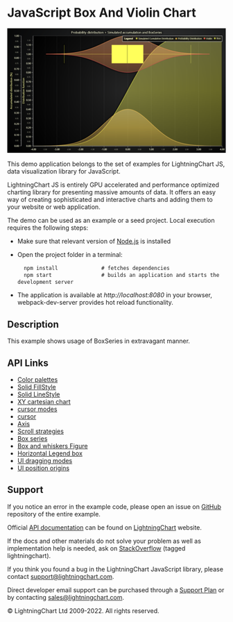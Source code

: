 # JavaScript Box And Violin Chart

![JavaScript Box And Violin Chart](boxPlotAndViolin-darkGold.png)

This demo application belongs to the set of examples for LightningChart JS, data visualization library for JavaScript.

LightningChart JS is entirely GPU accelerated and performance optimized charting library for presenting massive amounts of data. It offers an easy way of creating sophisticated and interactive charts and adding them to your website or web application.

The demo can be used as an example or a seed project. Local execution requires the following steps:

-   Make sure that relevant version of [Node.js](https://nodejs.org/en/download/) is installed
-   Open the project folder in a terminal:

          npm install              # fetches dependencies
          npm start                # builds an application and starts the development server

-   The application is available at _http://localhost:8080_ in your browser, webpack-dev-server provides hot reload functionality.


## Description

This example shows usage of BoxSeries in extravagant manner.


## API Links

* [Color palettes]
* [Solid FillStyle]
* [Solid LineStyle]
* [XY cartesian chart]
* [cursor modes]
* [cursor]
* [Axis]
* [Scroll strategies]
* [Box series]
* [Box and whiskers Figure]
* [Horizontal Legend box]
* [UI dragging modes]
* [UI position origins]


## Support

If you notice an error in the example code, please open an issue on [GitHub][0] repository of the entire example.

Official [API documentation][1] can be found on [LightningChart][2] website.

If the docs and other materials do not solve your problem as well as implementation help is needed, ask on [StackOverflow][3] (tagged lightningchart).

If you think you found a bug in the LightningChart JavaScript library, please contact support@lightningchart.com.

Direct developer email support can be purchased through a [Support Plan][4] or by contacting sales@lightningchart.com.

[0]: https://github.com/Arction/
[1]: https://lightningchart.com/lightningchart-js-api-documentation/
[2]: https://lightningchart.com
[3]: https://stackoverflow.com/questions/tagged/lightningchart
[4]: https://lightningchart.com/support-services/

© LightningChart Ltd 2009-2022. All rights reserved.


[Color palettes]: https://lightningchart.com/js-charts/api-documentation/v4.2.0/variables/ColorPalettes.html
[Solid FillStyle]: https://lightningchart.com/js-charts/api-documentation/v4.2.0/classes/SolidFill.html
[Solid LineStyle]: https://lightningchart.com/js-charts/api-documentation/v4.2.0/classes/SolidLine.html
[XY cartesian chart]: https://lightningchart.com/js-charts/api-documentation/v4.2.0/classes/ChartXY.html
[cursor modes]: https://lightningchart.com/js-charts/api-documentation/v4.2.0/enums/AutoCursorModes.html
[cursor]: https://lightningchart.com/js-charts/api-documentation/v4.2.0/interfaces/AutoCursorXY.html
[Axis]: https://lightningchart.com/js-charts/api-documentation/v4.2.0/classes/Axis.html
[Scroll strategies]: https://lightningchart.com/js-charts/api-documentation/v4.2.0/variables/AxisScrollStrategies.html
[Box series]: https://lightningchart.com/js-charts/api-documentation/v4.2.0/classes/BoxSeries.html
[Box and whiskers Figure]: https://lightningchart.com/js-charts/api-documentation/v4.2.0/classes/BoxAndWhiskers.html
[Horizontal Legend box]: https://lightningchart.com/js-charts/api-documentation/v4.2.0/variables/LegendBoxBuilders.html
[UI dragging modes]: https://lightningchart.com/js-charts/api-documentation/v4.2.0/enums/UIDraggingModes.html
[UI position origins]: https://lightningchart.com/js-charts/api-documentation/v4.2.0/variables/UIOrigins.html

